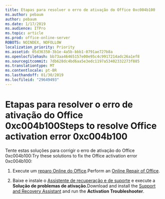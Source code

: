 ```yaml
---
title: Etapas para resolver o erro de ativação do Office 0xc004b100
ms.author: pebaum
author: pebaum
ms.date: 1/17/2019
ms.audience: ITPro
ms.topic: article
ms.prod: office-online-server
ROBOTS: NOINDEX, NOFOLLOW
localization_priority: Priority
ms.assetid: 05d36350-3b1e-4a5b-bbb1-0791ae727b8a
ms.openlocfilehash: bb73aa46465157e00e95c4c9917214adc26a1ef8
ms.sourcegitcommit: 7db628dc4bd6aa5e3edc1197a53402332273f885
ms.translationtype: MT
ms.contentlocale: pt-BR
ms.lasthandoff: 01/30/2019
ms.locfileid: "29649493"
---
```

# <a name="steps-to-resolve-office-activation-error-0xc004b100"></a><span data-ttu-id="d5b48-102">Etapas para resolver o erro de ativação do Office 0xc004b100</span><span class="sxs-lookup"><span data-stu-id="d5b48-102">Steps to resolve Office activation error 0xc004b100</span></span>


<span data-ttu-id="d5b48-103">Tente estas soluções para corrigir o erro de ativação do Office 0xc004b100:</span><span class="sxs-lookup"><span data-stu-id="d5b48-103">Try these solutions to fix the Office activation error 0xc004b100:</span></span>
  
1. <span data-ttu-id="d5b48-104">Execute um [reparo Online do Office](https://support.office.com/article/7821d4b6-7c1d-4205-aa0e-a6b40c5bb88b).</span><span class="sxs-lookup"><span data-stu-id="d5b48-104">Perform an [Online Repair of Office](https://support.office.com/article/7821d4b6-7c1d-4205-aa0e-a6b40c5bb88b).</span></span>
    
2. <span data-ttu-id="d5b48-105">Baixe e instale o [Assistente de recuperação e de suporte](https://aka.ms/SARA-OfficeActivation-Alchemy) e execute a **Solução de problemas de ativação**.</span><span class="sxs-lookup"><span data-stu-id="d5b48-105">Download and install the [Support and Recovery Assistant](https://aka.ms/SARA-OfficeActivation-Alchemy) and run the **Activation Troubleshooter**.</span></span>
    

